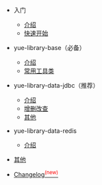 * 入门

  * [介绍](README.md)
  * [快速开始](quickstart.md)

* yue-library-base（必备）

  * [介绍](base-介绍.md)
  * [常用工具类](base-常用工具类.md)

* yue-library-data-jdbc（推荐）

  * [介绍](data-jdbc-介绍.md)
  * [增删改查](data-jdbc-增删改查.md)
  * [其他](data-jdbc-其他.md)

* yue-library-data-redis

  * [介绍](data-redis-介绍.md)

* [其他](其他.md)
* [Changelog<sup style="color:red">(new)<sup>](changelog.md)
